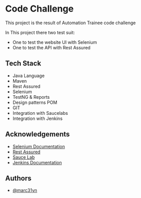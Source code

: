 # Code Challenge
This project is the result of Automation Trainee code challenge 

In This project there two test suit:
- One to test the website UI with Selenium
- One to test the API with Rest Assured


## Tech Stack

- Java Language
- Maven
- Rest Assured
- Selenium
- TestNG & Reports
- Design patterns POM
- GIT
- Integration with Saucelabs
- Integration with Jenkins 
## Acknowledgements

 - [Selenium Documentation](https://www.selenium.dev/documentation/)
 - [Rest Assured](https://rest-assured.io/)
 - [Sauce Lab](https://saucelabs.com/)
 - [Jenkins Documentation](https://www.jenkins.io/doc/book/)


## Authors

- [@marc31yn](https://github.com/marc31yn)
